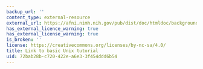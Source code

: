 ```yaml
---
backup_url: ''
content_type: external-resource
external_url: https://afni.nimh.nih.gov/pub/dist/doc/htmldoc/background_install/unix_tutorial/index.html
has_external_licence_warning: true
has_external_license_warning: true
is_broken: ''
license: https://creativecommons.org/licenses/by-nc-sa/4.0/
title: Link to basic Unix tutorial
uid: 72bab28b-c720-422e-a6e3-3f454ddd6b54
---
```

